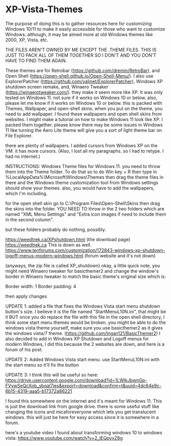 # XP-Vista-Themes

The purpose of doing this is to gather resources here for customizing Windows 10/11 to make it easily accessible for those who want to customize Windows. although, it may be aimed more at old Windows themes like 2000, XP, Vista, etc.


THE FILES AREN'T OWNED BY ME EXCEPT THE .THEME FILES. THIS IS JUST TO PACK ALL OF THEM TOGETHER SO I DON'T AND YOU DON'T HAVE TO FIND THEM AGAIN.

These themes are for Retrobar (https://github.com/dremin/RetroBar), and Open Shell (https://open-shell.github.io/Open-Shell-Menu/). I also use ExplorerPatcher (https://github.com/valinet/ExplorerPatcher), Windows XP shutdown screen remake, and, Winaero Tweaker (https://winaerotweaker.com/). they make it seem more like XP. It was only tested on Windows 11. not sure if it works on Windows 10 or below.
also, please let me know if it works on Windows 10 or below. this is packed with Themes, Wallpaper, and open-shell skins. when you put on the theme, you need to add wallpaper.
I found these wallpapers and open shell skins from websites. I might make a tutorial on how to make Windows 11 look like XP.
I packed them together. please know there may be some issues in Windows 11 like turning the Aero Lite theme will give you a sort of light theme bar on File Explorer.

there are plenty of wallpapers.
I added cursors from Windows XP on the VM. it has more cursors.
(Also, I lost all my paragraphs. so I had to retype. I had no internet.)

INSTRUCTIONS:
Windows Theme files for Windows 11. you need to throw them into the Theme folder. To do that so to do Win key + R then type in %LocalAppData%\Microsoft\Windows\Themes
then drag the theme files in there and the Windows theme customization tool from Windows settings should show your themes. also, you would have to add the wallpapers, which I'm including.

for the open shell skin go to C:\Program Files\Open-Shell\Skins then drag the skins into the folder. YOU NEED TO throw in the 2 two folders which are named "XML Menu Settings" and "Extra icon  images if need to include them in the second column".

but these folders probably do nothing, possibly.

https://weedtrek.ca/XPshutdown.html (the download page)
https://weedtrek.ca This is down as well.
https://www.tenforums.com/customization/172843-windows-xp-shutdown-logoff-menus-modern-windows.html (forum website and it's not down)

(anyways, the zip file is called XP_shutdown)
okay, a little quick note, you might need Winaero tweaker for basicthemer2 and change the window's border in Winaero tweaker to match the basic theme's original size which is:

Border width: 1
Border padding: 4

then apply changes

UPDATE 1: added a file that fixes the Windows Vista start menu shutdown button's size. I believe it is the file named "StartMenuL10N.ini", that might be it BUT once you do replace the file with this file in the open shell directory, I think some start menu themes would be broken. you might be able to do the windows vista theme yourself, make sure you use basicthemer2 as it gives the windows vista/7 theme. (https://github.com/Ingan121/BasicThemer2) I also decided to add in Windows XP Shutdown and Logoff menus for modern Windows, I did this because the 2 websites are down, and here is a forum of his post:

UPDATE 2: Added Windows Vista start menu. use StartMenuL10N.ini with the start menu so it'll fix the button

UPDATE 3: I think this will be useful so here: https://drive.usercontent.google.com/download?id=1LWlkJbwnGp-FVywSeQcXob_sbqaI7ies&export=download&confirm=t&uuid=4dc64e9c-6b15-4319-aaa5-b17372a86221 

I found this somewhere on the internet and it's meant for Windows 11. This is just the download link from google drive. there is some useful stuff like changing the icons and micaforeveryone which lets you get translucent windows. this will just be here for easy access since it is somewhere in a forum.

here's a youtube video I found about transforming windows 10 to windows vista: https://www.youtube.com/watch?v=2_IEQpvvZ8g
